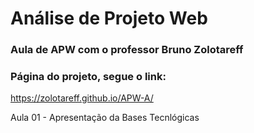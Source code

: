# Análise de Projeto Web
### Aula de APW com o professor Bruno Zolotareff

### Página do projeto, segue o link:

https://zolotareff.github.io/APW-A/

Aula 01 - Apresentação da Bases Tecnlógicas 

